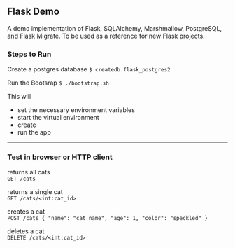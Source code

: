 ## Flask Demo
A demo implementation of Flask, SQLAlchemy, Marshmallow, PostgreSQL, and Flask Migrate. To be used as a reference for new Flask projects.

### Steps to Run

Create a postgres database
`$ createdb flask_postgres2`

Run the Bootsrap
`$ ./bootstrap.sh`

This will
- set the necessary environment variables
- start the virtual environment
- create
- run the app

---

### Test in browser or HTTP client

returns all cats<br>
`GET /cats`

returns a single cat<br>
`GET /cats/<int:cat_id>`

creates a cat<br>
`POST /cats { "name": "cat name", "age": 1, "color": "speckled" }`

deletes a cat<br>
`DELETE /cats/<int:cat_id>`
```
